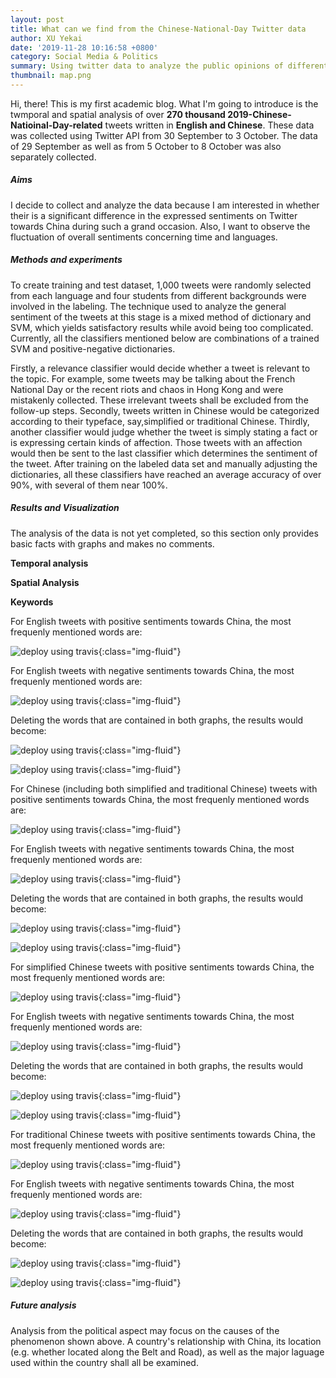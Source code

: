 ```yaml
---
layout: post
title: What can we find from the Chinese-National-Day Twitter data
author: XU Yekai
date: '2019-11-28 10:16:58 +0800'
category: Social Media & Politics
summary: Using twitter data to analyze the public opinions of different countries towards China during the 2019 Chinese National Day.
thumbnail: map.png
---
```


Hi, there! This is my first academic blog. What I'm going to introduce is the twmporal and spatial analysis of over **270 thousand 2019-Chinese-Natioinal-Day-related** tweets written in **English and Chinese**. These data was collected using Twitter API from 30 September to 3 October. The data of 29 September as well as from 5 October to 8 October was also separately collected.

##### Aims
I decide to collect and analyze the data because I am interested in whether their is a significant difference in the expressed sentiments on Twitter towards China during such a grand occasion. Also, I want to observe the fluctuation of overall sentiments concerning time and languages.

##### Methods and experiments
To create training and test dataset, 1,000 tweets were randomly selected from each language and four students from different backgrounds were involved in the labeling. The technique used to analyze the general sentiment of the tweets at this stage is a mixed method of dictionary and SVM, which yields satisfactory results while avoid being too complicated. Currently, all the classifiers mentioned below are combinations of a trained SVM and positive-negative dictionaries.

Firstly, a relevance classifier would decide whether a tweet is relevant to the topic. For example, some tweets may be talking about the French National Day or the recent riots and chaos in Hong Kong and were mistakenly collected. These irrelevant tweets shall be excluded from the follow-up steps. Secondly, tweets written in Chinese would be categorized according to their typeface, say,simplified or traditional Chinese. Thirdly, another classifier would judge whether the tweet is simply stating a fact or is expressing certain kinds of affection. Those tweets with an affection would then be sent to the last classifier which determines the sentiment of the tweet. After training on the labeled data set and manually adjusting the dictionaries, all these classifiers have reached an average accuracy of over 90%, with several of them near 100%.

##### Results and Visualization
The analysis of the data is not yet completed, so this section only provides basic facts with graphs and makes no comments.

**Temporal analysis**

**Spatial Analysis**

**Keywords**

For English tweets with positive sentiments towards China, the most frequenly mentioned words are:

![deploy using travis](/assets/img/posts/nationaldaytweets/tweets_pos_en.png){:class="img-fluid"}

For English tweets with negative sentiments towards China, the most frequenly mentioned words are:

![deploy using travis](/assets/img/posts/nationaldaytweets/tweets_neg_en.png){:class="img-fluid"}

Deleting the words that are contained in both graphs, the results would become:

![deploy using travis](/assets/img/posts/nationaldaytweets/tweets_pos_delcom_en.png){:class="img-fluid"}

![deploy using travis](/assets/img/posts/nationaldaytweets/tweets_neg_delcom_en.png){:class="img-fluid"}


For Chinese (including both simplified and traditional Chinese) tweets with positive sentiments towards China, the most frequenly mentioned words are:

![deploy using travis](/assets/img/posts/nationaldaytweets/tweets_pos_zh.png){:class="img-fluid"}

For English tweets with negative sentiments towards China, the most frequenly mentioned words are:

![deploy using travis](/assets/img/posts/nationaldaytweets/tweets_neg_zh.png){:class="img-fluid"}

Deleting the words that are contained in both graphs, the results would become:

![deploy using travis](/assets/img/posts/nationaldaytweets/tweets_pos_delcom_zh.png){:class="img-fluid"}

![deploy using travis](/assets/img/posts/nationaldaytweets/tweets_neg_delcom_zh.png){:class="img-fluid"}


For simplified Chinese tweets with positive sentiments towards China, the most frequenly mentioned words are:

![deploy using travis](/assets/img/posts/nationaldaytweets/tweets_pos_zhs.png){:class="img-fluid"}

For English tweets with negative sentiments towards China, the most frequenly mentioned words are:

![deploy using travis](/assets/img/posts/nationaldaytweets/tweets_neg_zhs.png){:class="img-fluid"}

Deleting the words that are contained in both graphs, the results would become:

![deploy using travis](/assets/img/posts/nationaldaytweets/tweets_pos_delcom_zhs.png){:class="img-fluid"}

![deploy using travis](/assets/img/posts/nationaldaytweets/tweets_neg_delcom_zhs.png){:class="img-fluid"}


For traditional Chinese tweets with positive sentiments towards China, the most frequenly mentioned words are:

![deploy using travis](/assets/img/posts/nationaldaytweets/tweets_pos_zht.png){:class="img-fluid"}

For English tweets with negative sentiments towards China, the most frequenly mentioned words are:

![deploy using travis](/assets/img/posts/nationaldaytweets/tweets_neg_zht.png){:class="img-fluid"}

Deleting the words that are contained in both graphs, the results would become:

![deploy using travis](/assets/img/posts/nationaldaytweets/tweets_pos_delcom_zht.png){:class="img-fluid"}

![deploy using travis](/assets/img/posts/nationaldaytweets/tweets_neg_delcom_zht.png){:class="img-fluid"}

##### Future analysis
Analysis from the political aspect may focus on the causes of the phenomenon shown above. A country's relationship with China, its location (e.g. whether located along the Belt and Road), as well as the major laguage used within the country shall all be examined.